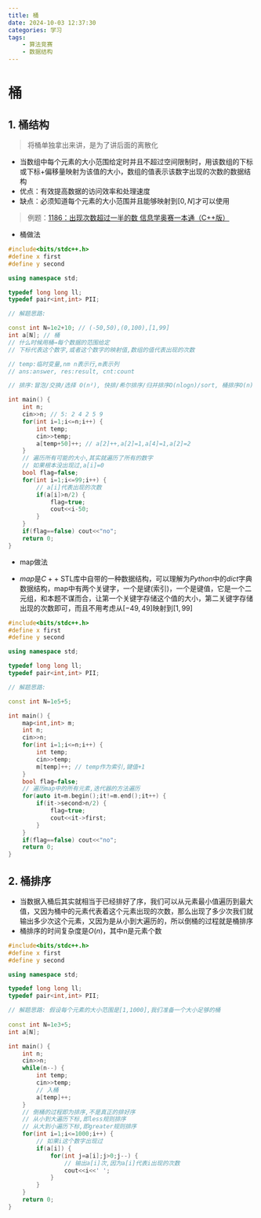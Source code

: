 ```yaml
---
title: 桶
date: 2024-10-03 12:37:30
categories: 学习
tags:
    - 算法竞赛
    - 数据结构
---
```


<meta name="referrer" content="no-referrer" />

# 桶

<!-- toc -->

<!-- more -->



## 1. 桶结构

> 将桶单独拿出来讲，是为了讲后面的离散化

* 当数组中每个元素的大小范围给定时并且不超过空间限制时，用该数组的下标或下标+偏移量映射为该值的大小，数组的值表示该数字出现的次数的数据结构
* 优点：有效提高数据的访问效率和处理速度
* 缺点：必须知道每个元素的大小范围并且能够映射到$[0,N]$才可以使用

> 例题：[1186：出现次数超过一半的数  信息学奥赛一本通（C++版）](http://ybt.ssoier.cn:8088/problem_show.php?pid=1186)

* 桶做法

```c++
#include<bits/stdc++.h>
#define x first
#define y second

using namespace std;

typedef long long ll;
typedef pair<int,int> PII;

// 解题思路: 

const int N=1e2+10; // (-50,50),(0,100),[1,99]
int a[N]; // 桶
// 什么时候用桶→每个数据的范围给定
// 下标代表这个数字,或者这个数字的映射值,数组的值代表出现的次数

// temp:临时变量,nm n表示行,m表示列
// ans:answer, res:result, cnt:count

// 排序:冒泡/交换/选择 O(n²), 快排/希尔排序/归并排序O(nlogn)/sort, 桶排序O(n)

int main() {
	int n;
	cin>>n; // 5: 2 4 2 5 9
	for(int i=1;i<=n;i++) {
		int temp;
		cin>>temp;
		a[temp+50]++; // a[2]++,a[2]=1,a[4]=1,a[2]=2
	}
	// 遍历所有可能的大小,其实就遍历了所有的数字
	// 如果根本没出现过,a[i]=0
	bool flag=false;
	for(int i=1;i<=99;i++) {
		// a[i]代表出现的次数
		if(a[i]>n/2) {
			flag=true;
			cout<<i-50;
		} 
	}
	if(flag==false) cout<<"no";
	return 0;
}
```

* map做法

* $map$是$C++$ STL库中自带的一种数据结构，可以理解为$Python$中的$dict$字典数据结构，map中有两个关键字，一个是键(索引)，一个是键值，它是一个二元组，和本题不谋而合，让第一个关键字存储这个值的大小，第二关键字存储出现的次数即可，而且不用考虑从$[-49,49]$映射到$[1,99]$

``` c++
#include<bits/stdc++.h>
#define x first
#define y second

using namespace std;

typedef long long ll;
typedef pair<int,int> PII;

// 解题思路: 

const int N=1e5+5;

int main() {
	map<int,int> m;
	int n;
	cin>>n;
	for(int i=1;i<=n;i++) {
		int temp;
		cin>>temp;
		m[temp]++; // temp作为索引,键值+1
	}
	bool flag=false;
	// 遍历map中的所有元素,迭代器的方法遍历
	for(auto it=m.begin();it!=m.end();it++) {
		if(it->second>n/2) {
			flag=true;
			cout<<it->first;
		}
	}
	if(flag==false) cout<<"no";
	return 0;
}
```



## 2. 桶排序

* 当数据入桶后其实就相当于已经排好了序，我们可以从元素最小值遍历到最大值，又因为桶中的元素代表着这个元素出现的次数，那么出现了多少次我们就输出多少次这个元素，又因为是从小到大遍历的，所以倒桶的过程就是桶排序
* 桶排序的时间复杂度是$O(n)$，其中n是元素个数

``` c++
#include<bits/stdc++.h>
#define x first
#define y second

using namespace std;

typedef long long ll;
typedef pair<int,int> PII;

// 解题思路: 假设每个元素的大小范围是[1,1000],我们准备一个大小足够的桶
 
const int N=1e3+5; 
int a[N];

int main() {
	int n;
	cin>>n;
	while(n--) {
		int temp;
		cin>>temp;
		// 入桶
		a[temp]++;
	}
	// 倒桶的过程即为排序,不是真正的排好序
	// 从小到大遍历下标,即less规则排序
	// 从大到小遍历下标,即greater规则排序
	for(int i=1;i<=1000;i++) {
		// 如果i这个数字出现过
		if(a[i]) {
			for(int j=a[i];j>0;j--) {
				// 输出a[i]次,因为a[i]代表i出现的次数
				cout<<i<<' ';
			}
		}	
	}
	return 0;
}
```
